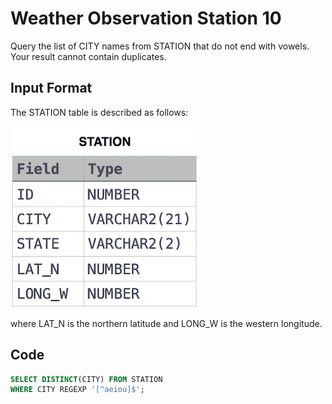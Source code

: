 # Weather Observation Station 10
Query the list of CITY names from STATION that do not end with vowels. Your result cannot contain duplicates.

## Input Format

The STATION table is described as follows:

![Station](img/Station.jpg)

where LAT_N is the northern latitude and LONG_W is the western longitude.

## Code

```sql
SELECT DISTINCT(CITY) FROM STATION
WHERE CITY REGEXP '[^aeiou]$';
```